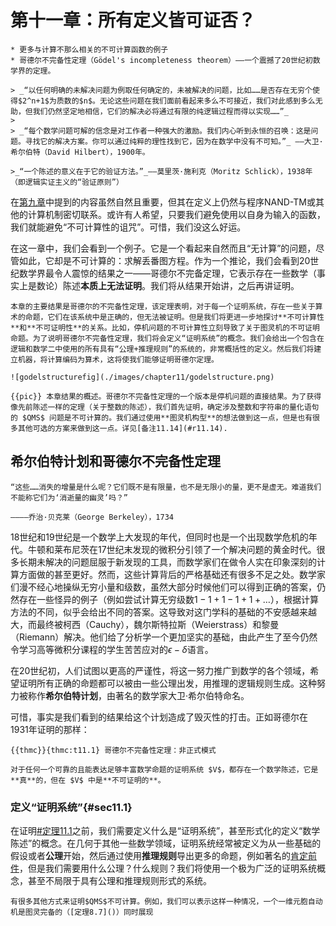 # 第十一章：所有定义皆可证否？

```admonish tip title="本章的学习目标"
* 更多与计算不那么相关的不可计算函数的例子
* 哥德尔不完备性定理（Gödel's incompleteness theorem）——一个震撼了20世纪初数学界的定理。
```

```admonish quote
> _“以任何明确的未解决问题为例取任何确定的，未被解决的问题，比如……是否存在无穷个使得$2^n+1$为质数的$n$。无论这些问题在我们面前看起来多么不可接近，我们对此感到多么无助，但我们仍然坚定地相信，它们的解决必将通过有限的纯逻辑过程而得以实现……”_
>
> _“每个数学问题可解的信念是对工作者一种强大的激励。我们内心听到永恒的召唤：这是问题。寻找它的解决方案。你可以通过纯粹的理性找到它，因为在数学中没有不可知。”_ ——大卫·希尔伯特（David Hilbert），1900年。

>_“一个陈述的意义在于它的验证方法。”_——莫里茨·施利克（Moritz Schlick），1938年（即逻辑实证主义的“验证原则”）
```

在[第九章](chapter_x.md)中提到的内容虽然自然且重要，但其在定义上仍然与程序NAND-TM或其他的计算机制密切联系。或许有人希望，只要我们避免使用以自身为输入的函数，我们就能避免“不可计算性的诅咒”。可惜，我们没这么好运。

在这一章中，我们会看到一个例子。它是一个看起来自然而且“无计算”的问题，尽管如此，它却是不可计算的：求解丢番图方程。作为一个推论，我们会看到20世纪数学界最令人震惊的结果之一——哥德尔不完备定理，它表示存在一些数学（事实上是数论）陈述**本质上无法证明**。我们将从结果开始讲，之后再讲证明。


```admonish tip title="本章的一个非数学化概览"
本章的主要结果是哥德尔的不完备性定理，该定理表明，对于每一个证明系统，存在一些关于算术的命题，它们在该系统中是正确的，但无法被证明。但是我们将更进一步地探讨**不可计算性**和**不可证明性**的关系。比如，停机问题的不可计算性立刻导致了关于图灵机的不可证明命题。为了说明哥德尔不完备性定理，我们将会定义“证明系统”的概念。我们会给出一个包含在逻辑和数学二中使用的所有具有“公理+推理规则”的系统的，非常概括性的定义。然后我们将建立机器，将计算编码为算术，这将使我们能够证明哥德尔定理。
```


```admonish pic id = "godelstructurefig"
![godelstructurefig](./images/chapter11/godelstructure.png)

{{pic}} 本章结果的概述。哥德尔不完备性定理的一个版本是停机问题的直接结果。为了获得像先前陈述一样的定理（关于整数的陈述），我们首先证明，确定涉及整数和字符串的量化语句的 $QMS$ 问题是不可计算的。我们通过使用**图灵机构型**的想法做到这一点，但是也有很多其他可选的方案来做到这一点。详见[备注11.14](#r11.14).
```
## 希尔伯特计划和哥德尔不完备性定理

```admonish quote
“这些……消失的增量是什么呢？它们既不是有限量，也不是无限小的量，更不是虚无。难道我们不能称它们为‘消逝量的幽灵’吗？”

————乔治·贝克莱（George Berkeley），1734
```
18世纪和19世纪是一个数学上大发现的年代，但同时也是一个出现数学危机的年代。牛顿和莱布尼茨在17世纪末发现的微积分引领了一个解决问题的黄金时代。很多长期未解决的问题屈服于新发现的工具，而数学家们在做令人实在印象深刻的计算方面做的甚至更好。然而，这些计算背后的严格基础还有很多不足之处。数学家们漫不经心地操纵无穷小量和级数，虽然大部分时候他们可以得到正确的答案，仍然存在一些怪异的例子（例如尝试计算无穷级数$1-1+1-1+1+\ldots$），根据计算方法的不同，似乎会给出不同的答案。这导致对这门学科的基础的不安感越来越大，而最终被柯西（Cauchy），魏尔斯特拉斯（Weierstrass）和黎曼（Riemann）解决。他们给了分析学一个更加坚实的基础，由此产生了至今仍然令学习高等微积分课程的学生苦苦应对的$\epsilon-\delta$语言。

在20世纪初，人们试图以更高的严谨性，将这一努力推广到数学的各个领域，希望证明所有正确的命题都可以被由一些公理出发，用推理的逻辑规则生成。这种努力被称作**希尔伯特计划**，由著名的数学家大卫·希尔伯特命名。

可惜，事实是我们看到的结果给这个计划造成了毁灭性的打击。正如哥德尔在1931年证明的那样：

```admonish quote title=""
{{thmc}}{thmc:t11.1} 哥德尔不完备性定理：非正式模式

对于任何一个可靠的且能表达足够丰富数学命题的证明系统 $V$，都存在一个数学陈述，它是**真**的，但在 $V$ 中是**不可证明的**。
```

### 定义“证明系统”{#sec11.1}

在证明[#定理11.1](t11.1)之前，我们需要定义什么是“证明系统”，甚至形式化的定义“数学陈述”的概念。在几何于其他一些数学领域，证明系统经常被定义为从一些基础的假设或者**公理**开始，然后通过使用**推理规则**导出更多的命题，例如著名的[肯定前件](https://en.wikipedia.org/wiki/Modus_ponens)，但是我们需要用什么公理？什么规则？我们将使用一个极为广泛的证明系统概念，甚至不局限于具有公理和推理规则形式的系统。



```admonish note title="备注11.14（其他可选的证明方式）"
有很多其他方式来证明$QMS$不可计算。例如，我们可以表示这样一种情况，一个一维元胞自动机是图灵完备的（[定理8.7]()）同时展现
```

